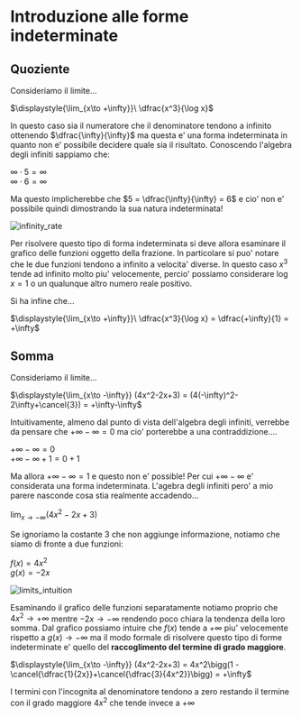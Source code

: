 # Introduzione alle forme indeterminate  

## Quoziente  

Consideriamo il limite...  

$\displaystyle{\lim_{x\to +\infty}}\ \dfrac{x^3}{\log x}$  

In questo caso sia il numeratore che il denominatore tendono a infinito ottenendo $\dfrac{\infty}{\infty}$ ma questa e' una forma indeterminata in quanto non e' possibile decidere quale sia il risultato. Conoscendo l'algebra degli infiniti sappiamo che:  

$\infty \cdot 5 = \infty$  
$\infty \cdot 6 = \infty$  

Ma questo implicherebbe che $5 = \dfrac{\infty}{\infty} = 6$ e cio' non e' possibile quindi dimostrando la sua natura indeterminata!  

![infinity_rate](https://github.com/user-attachments/assets/9fe62e8d-6f5b-4580-9668-20114e1db7ce)  

Per risolvere questo tipo di forma indeterminata si deve allora esaminare il grafico delle funzioni oggetto della frazione. In particolare si puo' notare che le due funzioni tendono a infinito a velocita' diverse. In questo caso $x^3$ tende ad infinito molto piu' velocemente, percio' possiamo considerare $\log x = 1$ o un qualunque altro numero reale positivo.  

Si ha infine che...  

$\displaystyle{\lim_{x\to +\infty}}\ \dfrac{x^3}{\log x} = \dfrac{+\infty}{1} = +\infty$  


## Somma  

Consideriamo il limite...  

$\displaystyle{\lim_{x\to -\infty}} (4x^2-2x+3) = (4(-\infty)^2-2\infty+\cancel{3}) = +\infty-\infty$  

Intuitivamente, almeno dal punto di vista dell'algebra degli infiniti, verrebbe da pensare che $+\infty-\infty = 0$ ma cio' porterebbe a una contraddizione....  

$+\infty-\infty = 0$  
$+\infty-\infty+1 = 0+1$  

Ma allora $+\infty-\infty = 1$ e questo non e' possible! Per cui $+\infty-\infty$ e' considerata una forma indeterminata. L'agebra degli infiniti pero' a mio parere nasconde cosa stia realmente accadendo...  

$\displaystyle{\lim_{x\to -\infty}} (4x^2-2x+3)$  

Se ignoriamo la costante $3$ che non aggiunge informazione, notiamo che siamo di fronte a due funzioni:  

$f(x) = 4x^2$  
$g(x) = -2x$  

![limits_intuition](https://github.com/user-attachments/assets/113bf331-dd3f-41d3-bff5-ae41a2067800)  

Esaminando il grafico delle funzioni separatamente notiamo proprio che $4x^2 \to +\infty$ mentre $-2x \to -\infty$ rendendo poco chiara la tendenza della loro somma. Dal grafico possiamo intuire che $f(x)$ tende a $+\infty$ piu' velocemente rispetto a $g(x)\to-\infty$ ma il modo formale di risolvere questo tipo di forme indeterminate e' quello del **raccoglimento del termine di grado maggiore**.  

$\displaystyle{\lim_{x\to -\infty}} (4x^2-2x+3) = 4x^2\bigg(1 -\cancel{\dfrac{1}{2x}}+\cancel{\dfrac{3}{4x^2}}\bigg) = +\infty$  

I termini con l'incognita al denominatore tendono a zero restando il termine con il grado maggiore $4x^2$ che tende invece a $+\infty$  
